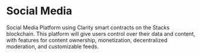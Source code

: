 # Social Media
Social Media Platform using Clarity smart contracts on the Stacks blockchain. This platform will give users control over their data and content, with features for content ownership, monetization, decentralized moderation, and customizable feeds.
